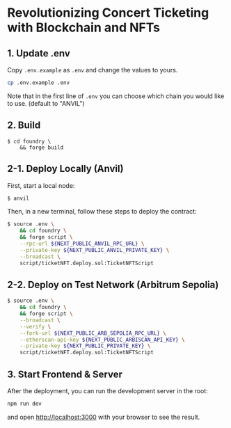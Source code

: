 # Revolutionizing Concert Ticketing with Blockchain and NFTs

## 1. Update .env

Copy `.env.example` as `.env` and change the values to yours.

``` bash
cp .env.example .env
```

Note that in the first line of `.env` you can choose which chain you would like to use. (default to "ANVIL")

## 2. Build

```
$ cd foundry \
    && forge build
```

## 2-1. Deploy Locally (Anvil)

First, start a local node:

``` bash
$ anvil
```

Then, in a new terminal, follow these steps to deploy the contract:

``` bash
$ source .env \
    && cd foundry \
    && forge script \
    --rpc-url ${NEXT_PUBLIC_ANVIL_RPC_URL} \
    --private-key ${NEXT_PUBLIC_ANVIL_PRIVATE_KEY} \
    --broadcast \
    script/ticketNFT.deploy.sol:TicketNFTScript
```

## 2-2. Deploy on Test Network (Arbitrum Sepolia)

``` bash
$ source .env \
    && cd foundry \
    && forge script \
    --broadcast \
    --verify \
    --fork-url ${NEXT_PUBLIC_ARB_SEPOLIA_RPC_URL} \
    --etherscan-api-key ${NEXT_PUBLIC_ARBISCAN_API_KEY} \
    --private-key ${NEXT_PUBLIC_PRIVATE_KEY} \
    script/ticketNFT.deploy.sol:TicketNFTScript
```

## 3. Start Frontend & Server

After the deployment, you can run the development server in the root:

```bash
npm run dev
```

and open [http://localhost:3000](http://localhost:3000) with your browser to see the result.